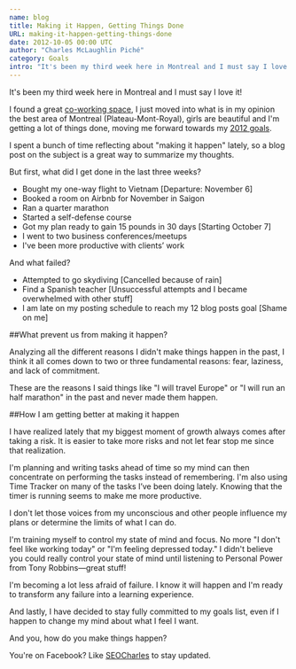 ```yaml
---
name: blog
title: Making it Happen, Getting Things Done
URL: making-it-happen-getting-things-done
date: 2012-10-05 00:00 UTC
author: "Charles McLaughlin Piché"
category: Goals 
intro: "It's been my third week here in Montreal and I must say I love it! I found a great co-working space, I just moved into what is in my opinion the best area of Montreal (Plateau-Mont-Royal), girls are beautiful and I'm getting a lot of things done, moving me forward towards my 2012 goals. [...]"
---
```


It's been my third week here in Montreal and I must say I love it!

I found a great [co-working space](http://www.station-c.com/), I just moved into what is in my opinion the best area of Montreal (Plateau-Mont-Royal), girls are beautiful and I'm getting a lot of things done, moving me forward towards my [2012 goals](http://www.seocharles.com/blog/a-goal-is-simply-a-dream-with-a-deadline).

I spent a bunch of time reflecting about "making it happen" lately, so a blog post on the subject is a great way to summarize my thoughts.

But first, what did I get done in the last three weeks?

* Bought my one-way flight to Vietnam [Departure: November 6]
* Booked a room on Airbnb for November in Saigon
* Ran a quarter marathon
* Started a self-defense course
* Got my plan ready to gain 15 pounds in 30 days [Starting October 7]
* I went to two business conferences/meetups
* I've been more productive with clients’ work

And what failed?

* Attempted to go skydiving [Cancelled because of rain]
* Find a Spanish teacher [Unsuccessful attempts and I became overwhelmed with other stuff]
* I am late on my posting schedule to reach my 12 blog posts goal [Shame on me]

##What prevent us from making it happen?

Analyzing all the different reasons I didn't make things happen in the past, I think it all comes down to two or three fundamental reasons: fear, laziness, and lack of commitment.

These are the reasons I said things like "I will travel Europe" or "I will run an half marathon" in the past and never made them happen.

##How I am getting better at making it happen

I have realized lately that my biggest moment of growth always comes after taking a risk. It is easier to take more risks and not let fear stop me since that realization.

I'm planning and writing tasks ahead of time so my mind can then concentrate on performing the tasks instead of remembering. I'm also using Time Tracker on many of the tasks I’ve been doing lately. Knowing that the timer is running seems to make me more productive.

I don't let those voices from my unconscious and other people influence my plans or determine the limits of what I can do.

I'm training myself to control my state of mind and focus. No more "I don't feel like working today" or "I'm feeling depressed today." I didn't believe you could really control your state of mind until listening to Personal Power from Tony Robbins—great stuff!

I'm becoming a lot less afraid of failure. I know it will happen and I'm ready to transform any failure into a learning experience.

And lastly, I have decided to stay fully committed to my goals list, even if I happen to change my mind about what I feel I want.

And you, how do you make things happen?

You're on Facebook? Like [SEOCharles](http://www.facebook.com/pages/SEOCharles/239010806214450) to stay updated.